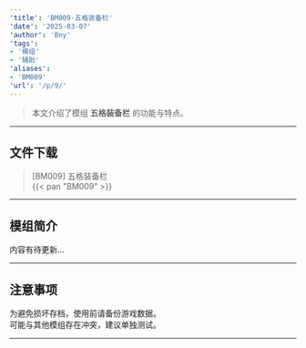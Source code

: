```yaml
---
'title': 'BM009-五格装备栏'
'date': '2025-03-07'
'author': 'Bny'
'tags':
- '模组'
- '辅助'
'aliases':
- 'BM009'
'url': '/p/9/'
---
```


> 本文介绍了模组 **五格装备栏** 的功能与特点。

---

## 文件下载

> [BM009] 五格装备栏  
{{< pan "BM009" >}}  

---

## 模组简介

>  
内容有待更新...  

---

## 注意事项

>  
为避免损坏存档，使用前请备份游戏数据。  
可能与其他模组存在冲突，建议单独测试。  

---

